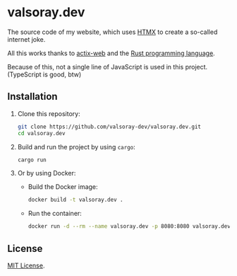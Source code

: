 # valsoray.dev

The source code of my website, which uses [HTMX](https://github.com/bigskysoftware/htmx) to create a so-called internet joke.

All this works thanks to [actix-web](https://github.com/actix/actix-web) and the [Rust programming language](https://github.com/rust-lang/rust).

Because of this, not a single line of JavaScript is used in this project. (TypeScript is good, btw)

## Installation

1. Clone this repository:

   ```bash
   git clone https://github.com/valsoray-dev/valsoray.dev.git
   cd valsoray.dev
   ```

2. Build and run the project by using `cargo`:

   ```bash
   cargo run
   ```

3. Or by using Docker:

   - Build the Docker image:

     ```bash
     docker build -t valsoray.dev .
     ```

   - Run the container:

     ```bash
     docker run -d --rm --name valsoray.dev -p 8080:8080 valsoray.dev
     ```

## License

[MIT License](LICENSE).
